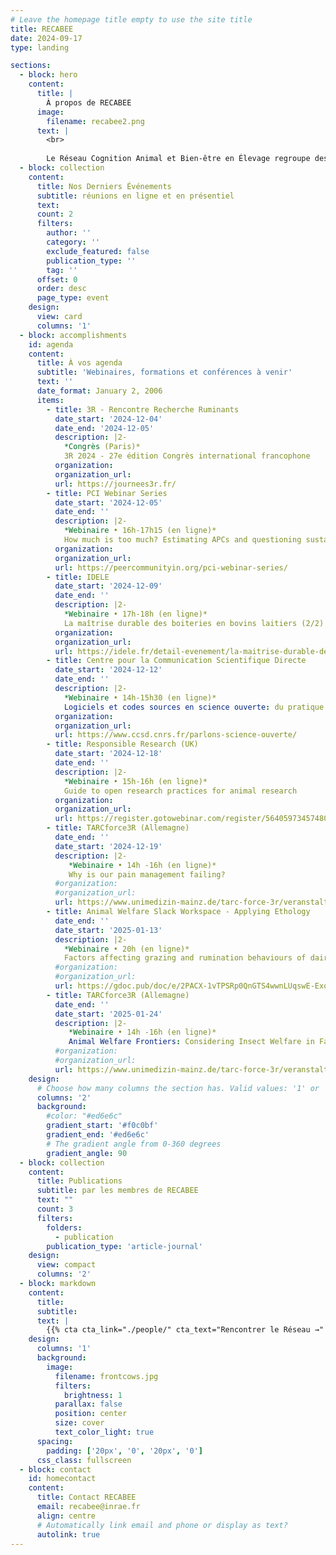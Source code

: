 ```yaml
---
# Leave the homepage title empty to use the site title
title: RECABEE
date: 2024-09-17
type: landing

sections:
  - block: hero
    content:
      title: |
        À propos de RECABEE
      image:
        filename: recabee2.png
      text: |
        <br>
        
        Le Réseau Cognition Animal et Bien-être en Élevage regroupe des chercheurs, ingénieurs, techniciens et étudiants des départements [PHASE](https://www.inrae.fr/departements/phase) et [GA](https://www.inrae.fr/departements/ga) d’[INRAE](https://www.inrae.fr/) qui s'intéressent à la cognition animale, au bien-être et à leurs interrelations. Les membres du réseau travaillent dans une quinzaine de laboratoires de recherche répartis dans toute la France. Ils mènent des recherches sur une diversité d'animaux d'élevage, notamment les ovins, caprins, bovins, équins, porc, truites, volailles, lapins et insectes. Les principales attentes des membres du réseau sont de : 1) réfléchir aux liens entre cognition et bien-être animal ; 2) discuter des concepts et des méthodes de recherche et ; 3) mieux connaître les collègues qui mènent des recherches dans ces domaines.
  - block: collection
    content:
      title: Nos Derniers Événements
      subtitle: réunions en ligne et en présentiel
      text:
      count: 2
      filters:
        author: ''
        category: ''
        exclude_featured: false
        publication_type: ''
        tag: ''
      offset: 0
      order: desc
      page_type: event
    design:
      view: card
      columns: '1'
  - block: accomplishments
    id: agenda
    content:
      title: À vos agenda
      subtitle: 'Webinaires, formations et conférences à venir'
      text: ''
      date_format: January 2, 2006
      items:
        - title: 3R - Rencontre Recherche Ruminants
          date_start: '2024-12-04'
          date_end: '2024-12-05'
          description: |2-
            *Congrès (Paris)*  
            3R 2024 - 27e édition Congrès international francophone  
          organization:
          organization_url:
          url: https://journees3r.fr/
        - title: PCI Webinar Series
          date_start: '2024-12-05'
          date_end: ''
          description: |2-
            *Webinaire • 16h-17h15 (en ligne)*  
            How much is too much? Estimating APCs and questioning sustainability  
          organization: 
          organization_url: 
          url: https://peercommunityin.org/pci-webinar-series/
        - title: IDELE
          date_start: '2024-12-09'
          date_end: ''
          description: |2-
            *Webinaire • 17h-18h (en ligne)*  
            La maîtrise durable des boiteries en bovins laitiers (2/2)  
          organization: 
          organization_url: 
          url: https://idele.fr/detail-evenement/la-maitrise-durable-des-boiteries-en-bovins-laitiers-2
        - title: Centre pour la Communication Scientifique Directe
          date_start: '2024-12-12'
          date_end: ''
          description: |2-
            *Webinaire • 14h-15h30 (en ligne)*  
            Logiciels et codes sources en science ouverte: du pratique à l'opérationnel
          organization: 
          organization_url: 
          url: https://www.ccsd.cnrs.fr/parlons-science-ouverte/
        - title: Responsible Research (UK)
          date_start: '2024-12-18'
          date_end: ''
          description: |2-
            *Webinaire • 15h-16h (en ligne)*  
            Guide to open research practices for animal research
          organization: 
          organization_url: 
          url: https://register.gotowebinar.com/register/5640597345748054109?source=Website
        - title: TARCforce3R (Allemagne)
          date_end: ''
          date_start: '2024-12-19'
          description: |2-
             *Webinaire • 14h -16h (en ligne)*  
             Why is our pain management failing?
          #organization: 
          #organization_url: 
          url: https://www.unimedizin-mainz.de/tarc-force-3r/veranstaltungen.html
        - title: Animal Welfare Slack Workspace - Applying Ethology
          date_end: ''
          date_start: '2025-01-13'
          description: |2-
            *Webinaire • 20h (en ligne)*  
            Factors affecting grazing and rumination behaviours of dairy cows in pasture-based systems
          #organization: 
          #organization_url: 
          url: https://gdoc.pub/doc/e/2PACX-1vTPSRp0QnGTS4wwnLUqswE-ExoCmbCMby9r-swhBqx9ZTNmBNeB33U4XqEDcmKEMdWnhetO_QAtDyuv
        - title: TARCforce3R (Allemagne)
          date_end: ''
          date_start: '2025-01-24'
          description: |2-
             *Webinaire • 14h -16h (en ligne)*  
             Animal Welfare Frontiers: Considering Insect Welfare in Farming and Research
          #organization: 
          #organization_url: 
          url: https://www.unimedizin-mainz.de/tarc-force-3r/veranstaltungen.html
    design:
      # Choose how many columns the section has. Valid values: '1' or '2'.
      columns: '2'
      background:
        #color: "#ed6e6c" 
        gradient_start: '#f0c0bf'
        gradient_end: '#ed6e6c'
        # The gradient angle from 0-360 degrees
        gradient_angle: 90
  - block: collection
    content:
      title: Publications
      subtitle: par les membres de RECABEE
      text: ""
      count: 3
      filters:
        folders:
          - publication
        publication_type: 'article-journal'
    design:
      view: compact
      columns: '2'
  - block: markdown
    content:
      title:
      subtitle:
      text: |
        {{% cta cta_link="./people/" cta_text="Rencontrer le Réseau →" %}}
    design:
      columns: '1'
      background:
        image: 
          filename: frontcows.jpg
          filters:
            brightness: 1
          parallax: false
          position: center
          size: cover
          text_color_light: true
      spacing:
        padding: ['20px', '0', '20px', '0']
      css_class: fullscreen
  - block: contact
    id: homecontact
    content:
      title: Contact RECABEE
      email: recabee@inrae.fr
      align: centre
      # Automatically link email and phone or display as text?
      autolink: true
---
```

